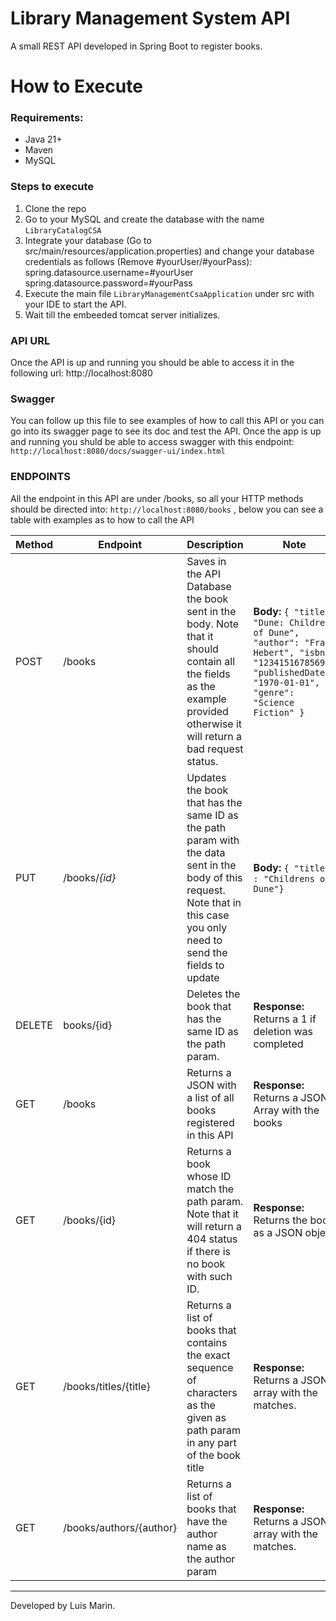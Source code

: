 # Library Management System API
A small REST API developed in Spring Boot to register books.

# How to Execute
### Requirements:
- Java 21+
- Maven
- MySQL

### Steps to execute
1. Clone the repo
2. Go to your MySQL and create the database with the name `LibraryCatalogCSA`
3. Integrate your database (Go to src/main/resources/application.properties) and change your database credentials as follows (Remove #yourUser/#yourPass):
		 spring.datasource.username=#yourUser
		 spring.datasource.password=#yourPass
4. Execute the main file `LibraryManagementCsaApplication` under src with your IDE to start the API.
5. Wait till the embeeded tomcat server initializes.

### API URL
Once the API is up and running you should be able to access it in the following url:
		http://localhost:8080

### Swagger
You can follow up this file to see examples of how to call this API or you can go into its swagger page to see its doc and test the API. Once the app is up and running you shuld be able to access swagger with this endpoint:
`http://localhost:8080/docs/swagger-ui/index.html`

### ENDPOINTS
All the endpoint in this API are under /books, so all your HTTP methods should be directed into: `http://localhost:8080/books` , below you can see a table with examples as to how to call the API

| Method  | Endpoint  | Description  | Note  |
| ------------ | ------------ | ------------ | ------------ |
| POST  | /books  | Saves in the API Database the book sent in the body. Note that it should contain all the fields as the example provided otherwise it will return a bad request status.  | **Body:** `{ "title": "Dune: Children of Dune", "author": "Frank Hebert", "isbn": "1234151678569", "publishedDate": "1970-01-01", "genre": "Science Fiction" }`  |
| PUT | /books/*{id}*  | Updates the book that has the same ID as the path param with the data sent in the body of this request. Note that in this case you only need to send the fields to update  | **Body:** `{ "title" : "Childrens of Dune"}`  |
| DELETE  | books/{id}  | Deletes the book that has the same ID as the path param. | **Response:** Returns a 1 if deletion was completed |
| GET  | /books  | Returns a JSON with a list of all books registered in this API  | **Response:** Returns a JSON Array with the books  |
| GET  | /books/{id}  | Returns a book whose ID match the path param. Note that it will return a 404 status if there is no book with such ID.   | **Response:** Returns the book as a JSON object  |
| GET  | /books/titles/{title}  | Returns a list of books that contains the exact sequence of characters as the given as path param in any part of the book title  | **Response:** Returns a JSON array with the matches. |
| GET  | /books/authors/{author}  | Returns a list of books that have the author name as the author param  | **Response:** Returns a JSON array with the matches.  |

---
Developed by Luis Marin.
